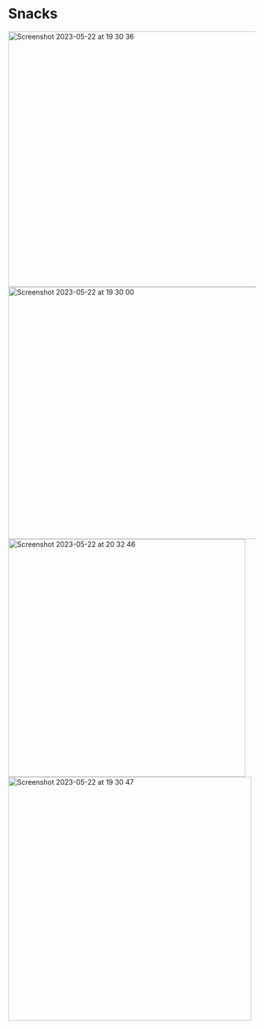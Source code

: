 # Snacks

 <img width="519" alt="Screenshot 2023-05-22 at 19 30 36" src="https://github.com/Dogukaim/Snacks/assets/122300536/096e1026-cb85-4470-ba95-c4607a505f6a"> 
 <img width="512" alt="Screenshot 2023-05-22 at 19 30 00" src="https://github.com/Dogukaim/Snacks/assets/122300536/460ba1f2-2ea5-47b9-83c3-712252b121c6">

<img width="483" alt="Screenshot 2023-05-22 at 20 32 46" src="https://github.com/Dogukaim/Snacks/assets/122300536/cf512be5-f67e-48c4-ae4a-2f6cd479bbcf">

<img width="495" alt="Screenshot 2023-05-22 at 19 30 47" src="https://github.com/Dogukaim/Snacks/assets/122300536/0b150225-2e6c-4194-8bbe-2f18a454de11"> 

